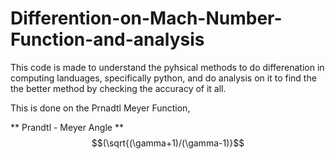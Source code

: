 # Differention-on-Mach-Number-Function-and-analysis


This code is made to understand the pyhsical methods to do differenation in computing landuages, specifically python, and do analysis on it to find the the better method by checking the accuracy of it all. 

This is done on the Prnadtl Meyer Function,

** Prandtl - Meyer Angle **
$$(\sqrt{(\gamma+1)/(\gamma-1)}$$
